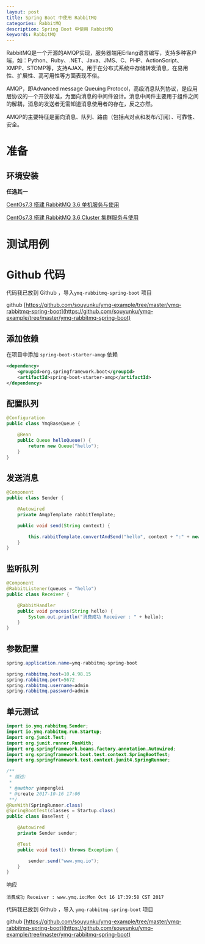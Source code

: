 ```yaml
---
layout: post
title: Spring Boot 中使用 RabbitMQ
categories: RabbitMQ
description: Spring Boot 中使用 RabbitMQ
keywords: RabbitMQ 
---
```


RabbitMQ是一个开源的AMQP实现，服务器端用Erlang语言编写，支持多种客户端，如：Python、Ruby、.NET、Java、JMS、C、PHP、ActionScript、XMPP、STOMP等，支持AJAX。用于在分布式系统中存储转发消息，在易用性、扩展性、高可用性等方面表现不俗。

AMQP，即Advanced message Queuing Protocol，高级消息队列协议，是应用层协议的一个开放标准，为面向消息的中间件设计。消息中间件主要用于组件之间的解耦，消息的发送者无需知道消息使用者的存在，反之亦然。

AMQP的主要特征是面向消息、队列、路由（包括点对点和发布/订阅）、可靠性、安全。

# 准备

## 环境安装 

**任选其一**

[CentOs7.3 搭建 RabbitMQ 3.6 单机服务与使用](https://segmentfault.com/a/1190000010693696)

[CentOs7.3 搭建 RabbitMQ 3.6 Cluster 集群服务与使用](https://segmentfault.com/a/1190000010702020)

# 测试用例

# Github 代码

代码我已放到 Github ，导入`ymq-rabbitmq-spring-boot` 项目 

github [https://github.com/souyunku/ymq-example/tree/master/ymq-rabbitmq-spring-boot](https://github.com/souyunku/ymq-example/tree/master/ymq-rabbitmq-spring-boot)

## 添加依赖

在项目中添加 `spring-boot-starter-amqp` 依赖

```xml
<dependency>
	<groupId>org.springframework.boot</groupId>
	<artifactId>spring-boot-starter-amqp</artifactId>
</dependency>
```

## 配置队列

```java
@Configuration
public class YmqBaseQueue {

    @Bean
    public Queue helloQueue() {
        return new Queue("hello");
    }
}
```

## 发送消息


```java
@Component
public class Sender {

    @Autowired
    private AmqpTemplate rabbitTemplate;

    public void send(String context) {

        this.rabbitTemplate.convertAndSend("hello", context + ":" + new Date());
    }
}
```


## 监听队列

```java
@Component
@RabbitListener(queues = "hello")
public class Receiver {

    @RabbitHandler
    public void process(String hello) {
        System.out.println("消费成功 Receiver : " + hello);
    }
}
```

## 参数配置

```java
spring.application.name=ymq-rabbitmq-spring-boot

spring.rabbitmq.host=10.4.98.15
spring.rabbitmq.port=5672
spring.rabbitmq.username=admin
spring.rabbitmq.password=admin
```

## 单元测试

```java
import io.ymq.rabbitmq.Sender;
import io.ymq.rabbitmq.run.Startup;
import org.junit.Test;
import org.junit.runner.RunWith;
import org.springframework.beans.factory.annotation.Autowired;
import org.springframework.boot.test.context.SpringBootTest;
import org.springframework.test.context.junit4.SpringRunner;

/**
 * 描述:
 *
 * @author yanpenglei
 * @create 2017-10-16 17:06
 **/
@RunWith(SpringRunner.class)
@SpringBootTest(classes = Startup.class)
public class BaseTest {

    @Autowired
    private Sender sender;

    @Test
    public void test() throws Exception {

        sender.send("www.ymq.io");
    }
}
```

响应

```
消费成功 Receiver : www.ymq.io:Mon Oct 16 17:39:58 CST 2017
```

代码我已放到 Github ，导入 `ymq-rabbitmq-spring-boot` 项目 

github [https://github.com/souyunku/ymq-example/tree/master/ymq-rabbitmq-spring-boot](https://github.com/souyunku/ymq-example/tree/master/ymq-rabbitmq-spring-boot)



